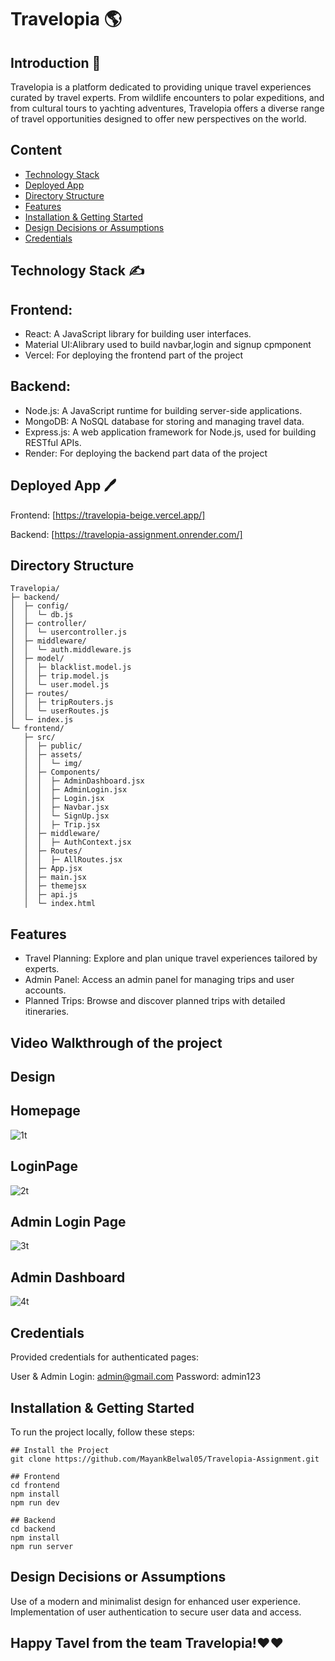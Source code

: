 # Travelopia 🌎


## Introduction 🔔
Travelopia is a platform dedicated to providing unique travel experiences curated by travel experts. From wildlife encounters to polar expeditions, and from cultural tours to yachting adventures, Travelopia offers a diverse range of travel opportunities designed to offer new perspectives on the world.

## Content
- [Technology Stack](Technology-Stack)
- [Deployed App](https://travelopia-beige.vercel.app/)
- [Directory Structure](#directory-structure)
- [Features](#features)
- [Installation & Getting Started](#installation--getting-started)
- [Design Decisions or Assumptions](#design-decisions-or-assumptions)
- [Credentials](#credentials)

## Technology Stack  ✍️
## Frontend:
- React: A JavaScript library for building user interfaces.
- Material UI:Alibrary used to build navbar,login and signup cpmponent
- Vercel: For deploying the frontend part of the project
## Backend:
- Node.js: A JavaScript runtime for building server-side applications.
- MongoDB: A NoSQL database for storing and managing travel data.
- Express.js: A web application framework for Node.js, used for building RESTful APIs.
- Render: For deploying the backend part data of the project

## Deployed App 🖊️
Frontend: [https://travelopia-beige.vercel.app/]

Backend: [https://travelopia-assignment.onrender.com/]

## Directory Structure
```
Travelopia/
├─ backend/
│  ├─ config/
│  │  └─ db.js
│  ├─ controller/
│  │  └─ usercontroller.js
│  ├─ middleware/
│  │  └─ auth.middleware.js
│  ├─ model/
│  │  ├─ blacklist.model.js
│  │  ├─ trip.model.js
│  │  └─ user.model.js
│  ├─ routes/
│  │  ├─ tripRouters.js
│  │  └─ userRoutes.js
│  └─ index.js
└─ frontend/
   ├─ src/
   │  ├─ public/
   │  ├─ assets/
   │  │  └─ img/
   │  ├─ Components/
   │  │  ├─ AdminDashboard.jsx
   │  │  ├─ AdminLogin.jsx
   │  │  ├─ Login.jsx
   │  │  ├─ Navbar.jsx
   │  │  └─ SignUp.jsx 
   │  │  ├─ Trip.jsx
   │  ├─ middleware/
   │  │  ├─ AuthContext.jsx
   │  ├─ Routes/
   │  │  ├─ AllRoutes.jsx
   │  ├─ App.jsx
   │  ├─ main.jsx
   │  ├─ themejsx
   │  ├─ api.js
   │  └─ index.html
```

## Features
- Travel Planning: Explore and plan unique travel experiences tailored by experts.
- Admin Panel: Access an admin panel for managing trips and user accounts.
- Planned Trips: Browse and discover planned trips with detailed itineraries.
## Video Walkthrough of the project

## Design
## Homepage
![1t](https://github.com/MayankBelwal05/Travelopia-Assignment/assets/147751671/7bdbbc9a-a40c-4b32-bf65-74b9a9c7ba8e)

## LoginPage
![2t](https://github.com/MayankBelwal05/Travelopia-Assignment/assets/147751671/384795c6-968e-408f-8ea7-bde10e338145)

## Admin Login Page
![3t](https://github.com/MayankBelwal05/Travelopia-Assignment/assets/147751671/cda8a0ee-4ba7-4670-b3da-7e289147061c)

## Admin Dashboard
![4t](https://github.com/MayankBelwal05/Travelopia-Assignment/assets/147751671/a3bfad87-3713-4968-bea9-36268f4996f9)

## Credentials
Provided credentials for authenticated pages:

User & Admin Login: admin@gmail.com
Password: admin123


## Installation & Getting Started

To run the project locally, follow these steps:
```
## Install the Project
git clone https://github.com/MayankBelwal05/Travelopia-Assignment.git

## Frontend
cd frontend
npm install
npm run dev

## Backend
cd backend
npm install
npm run server
```

## Design Decisions or Assumptions
Use of a modern and minimalist design for enhanced user experience.
Implementation of user authentication to secure user data and access.

## Happy Tavel from the team Travelopia!❤️❤️

